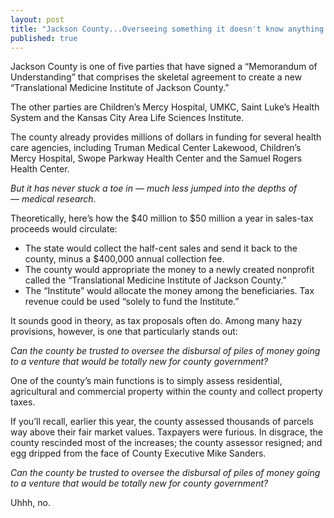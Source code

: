 ```yaml
---
layout: post
title: "Jackson County...Overseeing something it doesn't know anything about? "
published: true
---
```


Jackson County is one of five parties that have signed a “Memorandum of Understanding” that comprises the skeletal agreement to create a new “Translational Medicine Institute of Jackson County.”

The other parties are Children’s Mercy Hospital, UMKC, Saint Luke’s Health System and the Kansas City Area Life Sciences Institute.

The county already provides millions of dollars in funding for several health care agencies, including Truman Medical Center Lakewood, Children’s Mercy Hospital, Swope Parkway Health Center and the Samuel Rogers Health Center.

<em>But it has never stuck a toe in — much less jumped into the depths of — medical research.</em>

Theoretically, here’s how the $40 million to $50 million a year in sales-tax proceeds would circulate:
<ul>
	<li>The state would collect the half-cent sales and send it back to the county, minus a $400,000 annual collection fee.</li>
	<li>The county would appropriate the money to a newly created nonprofit called the “Translational Medicine Institute of Jackson County.”</li>
	<li>The “Institute” would allocate the money among the beneficiaries. Tax revenue could be used “solely to fund the Institute.”</li>
</ul>
It sounds good in theory, as tax proposals often do. Among many hazy provisions, however, is one that particularly stands out:

<em>Can the county be trusted to oversee the disbursal of piles of money going to a venture that would be totally new for county government?</em>

One of the county’s main functions is to simply assess residential, agricultural and commercial property within the county and collect property taxes.

If you’ll recall, earlier this year, the county assessed thousands of parcels way above their fair market values. Taxpayers were furious. In disgrace, the county rescinded most of the increases; the county assessor resigned; and egg dripped from the face of County Executive Mike Sanders.

<em>Can the county be trusted to oversee the disbursal of piles of money going to a venture that would be totally new for county government?</em>

Uhhh, no.